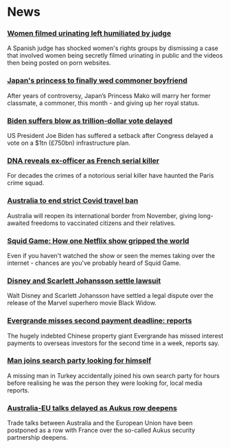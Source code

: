 # News
### [Women filmed urinating left humiliated by judge](https://www.bbc.com/news/world-europe-58747084)
A Spanish judge has shocked women's rights groups by dismissing a case that involved women being secretly filmed urinating in public and the videos then being posted on porn websites.
### [Japan's princess to finally wed commoner boyfriend](https://www.bbc.com/news/world-asia-58758317)
After years of controversy, Japan’s Princess Mako will marry her former classmate, a commoner, this month - and giving up her royal status. 
### [Biden suffers blow as trillion-dollar vote delayed](https://www.bbc.com/news/world-us-canada-58758738)
US President Joe Biden has suffered a setback after Congress delayed a vote on a $1tn (£750bn) infrastructure plan. 
### [DNA reveals ex-officer as French serial killer](https://www.bbc.com/news/world-europe-58749596)
For decades the crimes of a notorious serial killer have haunted the Paris crime squad.
### [Australia to end strict Covid travel ban](https://www.bbc.com/news/world-australia-58757888)
Australia will reopen its international border from November, giving long-awaited freedoms to vaccinated citizens and their relatives.
### [Squid Game: How one Netflix show gripped the world](https://www.bbc.com/news/world-asia-58729766)
Even if you haven't watched the show or seen the memes taking over the internet - chances are you've probably heard of Squid Game.
### [Disney and Scarlett Johansson settle lawsuit](https://www.bbc.com/news/business-58757748)
Walt Disney and Scarlett Johansson have settled a legal dispute over the release of the Marvel superhero movie Black Widow.
### [Evergrande misses second payment deadline: reports](https://www.bbc.com/news/world-asia-china-58749594)
The hugely indebted Chinese property giant Evergrande has missed interest payments to overseas investors for the second time in a week, reports say.
### [Man joins search party looking for himself](https://www.bbc.com/news/world-europe-58746703)
A missing man in Turkey accidentally joined his own search party for hours before realising he was the person they were looking for, local media reports.
### [Australia-EU talks delayed as Aukus row deepens](https://www.bbc.com/news/business-58757749)
Trade talks between Australia and the European Union have been postponed as a row with France over the so-called Aukus security partnership deepens.

